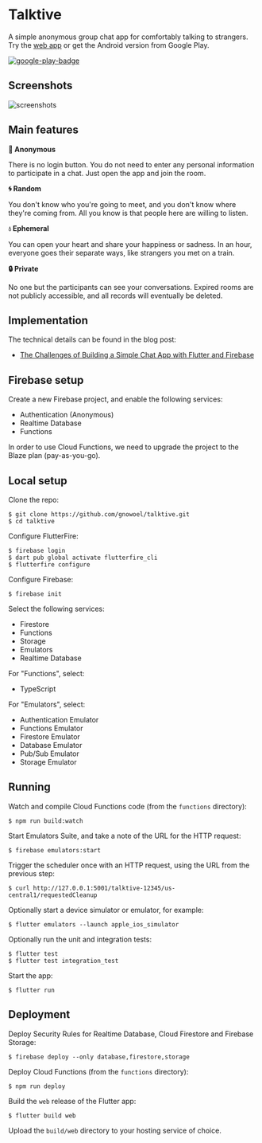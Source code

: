 # Talktive

A simple anonymous group chat app for comfortably talking to strangers. Try the [web app](https://open.talktive.app/) or get the Android version from Google Play.

[![google-play-badge](https://github.com/user-attachments/assets/bb22e307-7b4d-4871-ad1a-57d1d4b3b809)](https://play.google.com/store/apps/details?id=app.talktive)

## Screenshots

![screenshots](https://github.com/user-attachments/assets/855c3de8-6c62-4d83-bfd9-122a684cd14b)

## Main features

**:see_no_evil: Anonymous**

There is no login button. You do not need to enter any personal information to participate in a chat. Just open the app and join the room.

**:cyclone: Random**

You don't know who you're going to meet, and you don't know where they're coming from. All you know is that people here are willing to listen.

**:droplet: Ephemeral**

You can open your heart and share your happiness or sadness. In an hour, everyone goes their separate ways, like strangers you met on a train.

**:lock: Private**

No one but the participants can see your conversations. Expired rooms are not publicly accessible, and all records will eventually be deleted.

## Implementation

The technical details can be found in the blog post:

* [The Challenges of Building a Simple Chat App with Flutter and Firebase](https://medium.com/@gnowoel/the-challenges-of-building-a-simple-chat-app-with-flutter-and-firebase-b9f0a2f0f889)

## Firebase setup

Create a new Firebase project, and enable the following services:

* Authentication (Anonymous)
* Realtime Database
* Functions

In order to use Cloud Functions, we need to upgrade the project to the Blaze plan (pay-as-you-go).

## Local setup

Clone the repo:

```
$ git clone https://github.com/gnowoel/talktive.git
$ cd talktive
```

Configure FlutterFire:

```
$ firebase login
$ dart pub global activate flutterfire_cli
$ flutterfire configure
```

Configure Firebase:

```
$ firebase init
```

Select the following services:

* Firestore
* Functions
* Storage
* Emulators
* Realtime Database

For "Functions", select:

* TypeScript

For "Emulators", select:

* Authentication Emulator
* Functions Emulator
* Firestore Emulator
* Database Emulator
* Pub/Sub Emulator
* Storage Emulator

## Running

Watch and compile Cloud Functions code (from the `functions` directory):

```
$ npm run build:watch
```

Start Emulators Suite, and take a note of the URL for the HTTP request:

```
$ firebase emulators:start
```

Trigger the scheduler once with an HTTP request, using the URL from the previous step:

```
$ curl http://127.0.0.1:5001/talktive-12345/us-central1/requestedCleanup
```

Optionally start a device simulator or emulator, for example:

```
$ flutter emulators --launch apple_ios_simulator
```

Optionally run the unit and integration tests:

```
$ flutter test
$ flutter test integration_test
```

Start the app:

```
$ flutter run
```

## Deployment

Deploy Security Rules for Realtime Database, Cloud Firestore and Firebase Storage:

```
$ firebase deploy --only database,firestore,storage
```

Deploy Cloud Functions (from the `functions` directory):

```
$ npm run deploy
```

Build the `web` release of the Flutter app:

```
$ flutter build web
```

Upload the `build/web` directory to your hosting service of choice.
